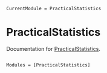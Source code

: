```@meta
CurrentModule = PracticalStatistics
```

# PracticalStatistics

Documentation for [PracticalStatistics](https://github.com/gjunqueira-sys/PracticalStatistics.jl).

```@index
```

```@autodocs
Modules = [PracticalStatistics]
```

